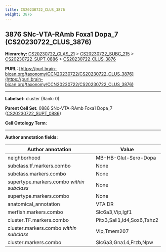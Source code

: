 ```yaml
---
title: CS20230722_CLUS_3876
weight: 3876
---
```

## 3876 SNc-VTA-RAmb Foxa1 Dopa_7 (CS20230722_CLUS_3876)
<b>Hierarchy: </b>
[CS20230722_CLAS_21](../CS20230722_CLAS_21) >
[CS20230722_SUBC_215](../CS20230722_SUBC_215) >
[CS20230722_SUPT_0886](../CS20230722_SUPT_0886) >
[CS20230722_CLUS_3876](../CS20230722_CLUS_3876)

**PURL:** [https://purl.brain-bican.org/taxonomy/CCN20230722/CS20230722_CLUS_3876](https://purl.brain-bican.org/taxonomy/CCN20230722/CS20230722_CLUS_3876)

---


**Labelset:** cluster (Rank: 0)

**Parent Cell Set:** 0886 SNc-VTA-RAmb Foxa1 Dopa_7 ([CS20230722_SUPT_0886](../CS20230722_SUPT_0886))



**Cell Ontology Term:** 

[MARKER GENES.]: #


---

[TRANSFERRED ANNOTATIONS.]: #


[AUTHOR ANNOTATION FIELDS.]: #


**Author annotation fields:**

| Author annotation | Value |
|-------------------|-------|
|neighborhood|MB-HB-Glut-Sero-Dopa|
|subclass.tf.markers.combo|None|
|subclass.markers.combo|None|
|supertype.markers.combo _within subclass_|None|
|supertype.markers.combo|None|
|anatomical_annotation|VTA DR|
|merfish.markers.combo|Slc6a3,Vip,Igf1|
|cluster.TF.markers.combo|Pitx3,Sall1,Id4,Sox6,Tshz2|
|cluster.markers.combo _within subclass_|Vip,Tmem207|
|cluster.markers.combo|Slc6a3,Gna14,Frzb,Npw|
